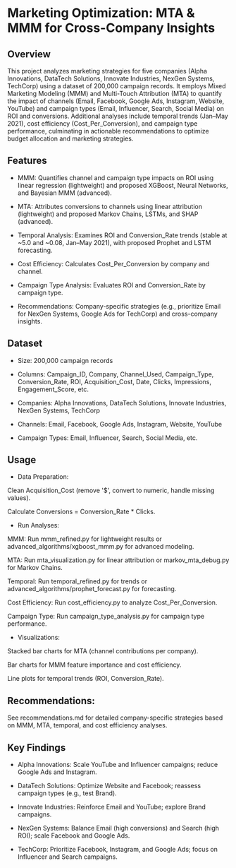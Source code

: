 # Marketing Optimization: MTA & MMM for Cross-Company Insights

## Overview

This project analyzes marketing strategies for five companies (Alpha Innovations, DataTech Solutions, Innovate Industries, NexGen Systems, TechCorp) using a dataset of 200,000 campaign records. It employs Mixed Marketing Modeling (MMM) and Multi-Touch Attribution (MTA) to quantify the impact of channels (Email, Facebook, Google Ads, Instagram, Website, YouTube) and campaign types (Email, Influencer, Search, Social Media) on ROI and conversions. Additional analyses include temporal trends (Jan–May 2021), cost efficiency (Cost_Per_Conversion), and campaign type performance, culminating in actionable recommendations to optimize budget allocation and marketing strategies.

## Features





* MMM: Quantifies channel and campaign type impacts on ROI using linear regression (lightweight) and proposed XGBoost, Neural Networks, and Bayesian MMM (advanced).



* MTA: Attributes conversions to channels using linear attribution (lightweight) and proposed Markov Chains, LSTMs, and SHAP (advanced).



* Temporal Analysis: Examines ROI and Conversion_Rate trends (stable at ~5.0 and ~0.08, Jan–May 2021), with proposed Prophet and LSTM forecasting.



* Cost Efficiency: Calculates Cost_Per_Conversion by company and channel.



* Campaign Type Analysis: Evaluates ROI and Conversion_Rate by campaign type.



* Recommendations: Company-specific strategies (e.g., prioritize Email for NexGen Systems, Google Ads for TechCorp) and cross-company insights.

## Dataset





* Size: 200,000 campaign records



* Columns: Campaign_ID, Company, Channel_Used, Campaign_Type, Conversion_Rate, ROI, Acquisition_Cost, Date, Clicks, Impressions, Engagement_Score, etc.



* Companies: Alpha Innovations, DataTech Solutions, Innovate Industries, NexGen Systems, TechCorp



* Channels: Email, Facebook, Google Ads, Instagram, Website, YouTube



* Campaign Types: Email, Influencer, Search, Social Media, etc.

## Usage





* Data Preparation:





Clean Acquisition_Cost (remove '$', convert to numeric, handle missing values).



Calculate Conversions = Conversion_Rate * Clicks.



* Run Analyses:





MMM: Run mmm_refined.py for lightweight results or advanced_algorithms/xgboost_mmm.py for advanced modeling.



MTA: Run mta_visualization.py for linear attribution or markov_mta_debug.py for Markov Chains.



Temporal: Run temporal_refined.py for trends or advanced_algorithms/prophet_forecast.py for forecasting.



Cost Efficiency: Run cost_efficiency.py to analyze Cost_Per_Conversion.



Campaign Type: Run campaign_type_analysis.py for campaign type performance.



* Visualizations:





Stacked bar charts for MTA (channel contributions per company).



Bar charts for MMM feature importance and cost efficiency.



Line plots for temporal trends (ROI, Conversion_Rate).



## Recommendations:





See recommendations.md for detailed company-specific strategies based on MMM, MTA, temporal, and cost efficiency analyses.

## Key Findings





* Alpha Innovations: Scale YouTube and Influencer campaigns; reduce Google Ads and Instagram.



* DataTech Solutions: Optimize Website and Facebook; reassess campaign types (e.g., test Brand).



* Innovate Industries: Reinforce Email and YouTube; explore Brand campaigns.



* NexGen Systems: Balance Email (high conversions) and Search (high ROI); scale Facebook and Google Ads.



* TechCorp: Prioritize Facebook, Instagram, and Google Ads; focus on Influencer and Search campaigns.

